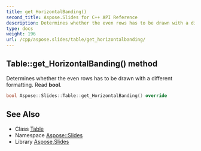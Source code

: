 ```yaml
---
title: get_HorizontalBanding()
second_title: Aspose.Slides for C++ API Reference
description: Determines whether the even rows has to be drawn with a different formatting. Read bool.
type: docs
weight: 196
url: /cpp/aspose.slides/table/get_horizontalbanding/
---
```

## Table::get_HorizontalBanding() method


Determines whether the even rows has to be drawn with a different formatting. Read **bool**.

```cpp
bool Aspose::Slides::Table::get_HorizontalBanding() override
```

## See Also

* Class [Table](./)
* Namespace [Aspose::Slides](../)
* Library [Aspose.Slides](../../)